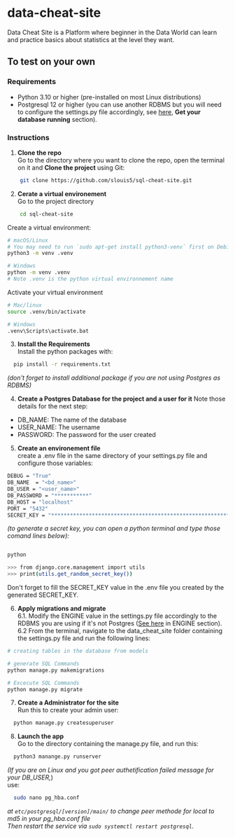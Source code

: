 # data-cheat-site
Data Cheat Site is a Platform where beginner in the Data World can learn and practice basics about statistics at the level they want.

## To test on your own

### Requirements
 <!-- Linux OS (if you don't have it, install it; if you can't use it, raise your skills)-->
 - Python 3.10 or higher (pre-installed on most Linux distributions)
 - Postgresql 12 or higher (you can use another RDBMS but you will need to configure the settings.py file accordingly, see [here](https://docs.djangoproject.com/en/5.1/topics/install), **Get your database running** section).

### Instructions

1. **Clone the repo**  
Go to the directory where you want to clone the repo, open the terminal on it and **Clone the project** using Git:  
~~~bash  
    git clone https://github.com/slouis5/sql-cheat-site.git
~~~

2. **Cerate a virtual environement**  
Go to the project directory
~~~bash  
    cd sql-cheat-site
~~~
Create a virtual environment:
~~~bash   
# macOS/Linux
# You may need to run `sudo apt-get install python3-venv` first on Debian-based OSs
python3 -m venv .venv

# Windows
python -m venv .venv
# Note .venv is the python virtual environnement name
~~~

Activate your virtual environment
~~~bash
# Mac/linux 
source .venv/bin/activate

# Windows
.venv\Scripts\activate.bat
~~~

3. **Install the Requirements**  
Install the python packages with:

~~~bash  
  pip install -r requirements.txt
~~~
_(don't forget to install additional package if you are not using Postgres as RDBMS)_

4. **Create a Postgres Database for the project and a user for it**
Note those details for the next step:
- DB_NAME: The name of the database
- USER_NAME: The username
- PASSWORD: The password for the user created

5. **Create an environement file**  
create a .env file in the same directory of your settings.py file and configure those variables:
~~~bash
DEBUG = "True"
DB_NAME  = "<bd_name>"
DB_USER = "<user_name>"
DB_PASSWORD = "***********"
DB_HOST = "localhost"
PORT = "5432"
SECRET_KEY = "************************************************************"
~~~

_(to generate a secret key, you can open a python terminal and type those comand lines below):_
~~~bash

python

>>> from django.core.management import utils
>>> print(utils.get_random_secret_key())
~~~
Don't forget to fill the SECRET_KEY value in the .env file you created by the generated SECRET_KEY.

6. **Apply migrations and migrate**  
6.1. Modify the ENGINE value in the settings.py file accordingly to the RDBMS you are using if it's not Postgres ([See here](https://docs.djangoproject.com/en/5.1/ref/settings/) in ENGINE section).  
6.2 From the terminal, navigate to the data_cheat_site folder containing the settings.py file and run the following lines:
~~~bash
# creating tables in the database from models

# generate SQL Commands
python manage.py makemigrations

# Excecute SQL Commands
python manage.py migrate
~~~

7. **Create a Administrator for the site**  
Run this to create your admin user:
~~~bash
  python manage.py createsuperuser
~~~

8. **Launch the app**  
Go to the directory containing the manage.py file, and run this:
~~~bash
  python3 manange.py runserver
~~~

_(If you are on Linux and you got peer authetification failed message for your DB_USER,_)  
use:
~~~bash
  sudo nano pg_hba.conf
~~~
_at `etc/postgresql/[version]/main/` to change *peer* methode for local to *md5* in your pg_hba.conf file_  
_Then restart the service via `sudo systemctl restart postgresql`_.

